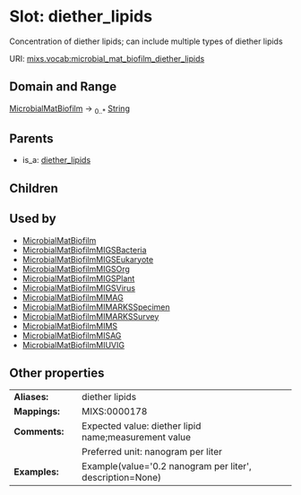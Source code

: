 
# Slot: diether_lipids


Concentration of diether lipids; can include multiple types of diether lipids

URI: [mixs.vocab:microbial_mat_biofilm_diether_lipids](https://w3id.org/mixs/vocab/microbial_mat_biofilm_diether_lipids)


## Domain and Range

[MicrobialMatBiofilm](MicrobialMatBiofilm.md) &#8594;  <sub>0..\*</sub> [String](types/String.md)

## Parents

 *  is_a: [diether_lipids](diether_lipids.md)

## Children


## Used by

 * [MicrobialMatBiofilm](MicrobialMatBiofilm.md)
 * [MicrobialMatBiofilmMIGSBacteria](MicrobialMatBiofilmMIGSBacteria.md)
 * [MicrobialMatBiofilmMIGSEukaryote](MicrobialMatBiofilmMIGSEukaryote.md)
 * [MicrobialMatBiofilmMIGSOrg](MicrobialMatBiofilmMIGSOrg.md)
 * [MicrobialMatBiofilmMIGSPlant](MicrobialMatBiofilmMIGSPlant.md)
 * [MicrobialMatBiofilmMIGSVirus](MicrobialMatBiofilmMIGSVirus.md)
 * [MicrobialMatBiofilmMIMAG](MicrobialMatBiofilmMIMAG.md)
 * [MicrobialMatBiofilmMIMARKSSpecimen](MicrobialMatBiofilmMIMARKSSpecimen.md)
 * [MicrobialMatBiofilmMIMARKSSurvey](MicrobialMatBiofilmMIMARKSSurvey.md)
 * [MicrobialMatBiofilmMIMS](MicrobialMatBiofilmMIMS.md)
 * [MicrobialMatBiofilmMISAG](MicrobialMatBiofilmMISAG.md)
 * [MicrobialMatBiofilmMIUVIG](MicrobialMatBiofilmMIUVIG.md)

## Other properties

|  |  |  |
| --- | --- | --- |
| **Aliases:** | | diether lipids |
| **Mappings:** | | MIXS:0000178 |
| **Comments:** | | Expected value: diether lipid name;measurement value |
|  | | Preferred unit: nanogram per liter |
| **Examples:** | | Example(value='0.2 nanogram per liter', description=None) |

